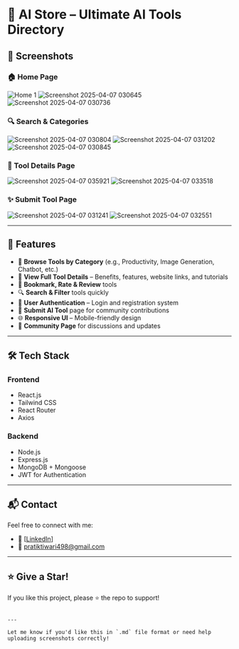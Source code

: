 # 🧠 AI Store – Ultimate AI Tools Directory


## 📸 Screenshots

### 🏠 Home Page
![Home 1](https://github.com/user-attachments/assets/6657ec2b-3391-4a19-9484-8028b66bba8c)
![Screenshot 2025-04-07 030645](https://github.com/user-attachments/assets/63b2a1e1-ffe4-49b8-bc4c-b33a8c014c19)
![Screenshot 2025-04-07 030736](https://github.com/user-attachments/assets/30708302-cec7-4094-9ff6-d67af66119e7)


### 🔍 Search & Categories
![Screenshot 2025-04-07 030804](https://github.com/user-attachments/assets/020ccf92-5291-4fe1-af92-5556547096bf)
![Screenshot 2025-04-07 031202](https://github.com/user-attachments/assets/0c1a7030-7190-4f40-b6d9-7d655733419f)
![Screenshot 2025-04-07 030845](https://github.com/user-attachments/assets/fa503bb5-b7b1-44ec-8529-1c4c6b88edfc)


### 📄 Tool Details Page
![Screenshot 2025-04-07 035921](https://github.com/user-attachments/assets/58c2cfe6-e8ab-48f5-a940-c5d623b68662)
![Screenshot 2025-04-07 033518](https://github.com/user-attachments/assets/56028fe2-a817-4c1b-ac12-794a61c33ee4)


### ✨ Submit Tool Page
![Screenshot 2025-04-07 031241](https://github.com/user-attachments/assets/8f2a13e3-8509-4931-9ea4-ad81805f74be)
![Screenshot 2025-04-07 032551](https://github.com/user-attachments/assets/8642fad7-2ef7-4395-8565-f2dd27d58d63)


---

## 🧩 Features

- 🔎 **Browse Tools by Category** (e.g., Productivity, Image Generation, Chatbot, etc.)
- 📝 **View Full Tool Details** – Benefits, features, website links, and tutorials
- 🌟 **Bookmark, Rate & Review** tools
- 🔍 **Search & Filter** tools quickly
- 👤 **User Authentication** – Login and registration system
- 🚀 **Submit AI Tool** page for community contributions
- 🌐 **Responsive UI** – Mobile-friendly design
- 💬 **Community Page** for discussions and updates

---

## 🛠️ Tech Stack

### Frontend
- React.js
- Tailwind CSS
- React Router
- Axios

### Backend
- Node.js
- Express.js
- MongoDB + Mongoose
- JWT for Authentication

---

## 📬 Contact

Feel free to connect with me:

* 💼 [[LinkedIn](https://linkedin.com/in/pratik-tiwari-j28022005/)]
* 📧 pratiktiwari498@gmail.com

---

## ⭐ Give a Star!

If you like this project, please ⭐ the repo to support!

```

---

Let me know if you'd like this in `.md` file format or need help uploading screenshots correctly!
```

